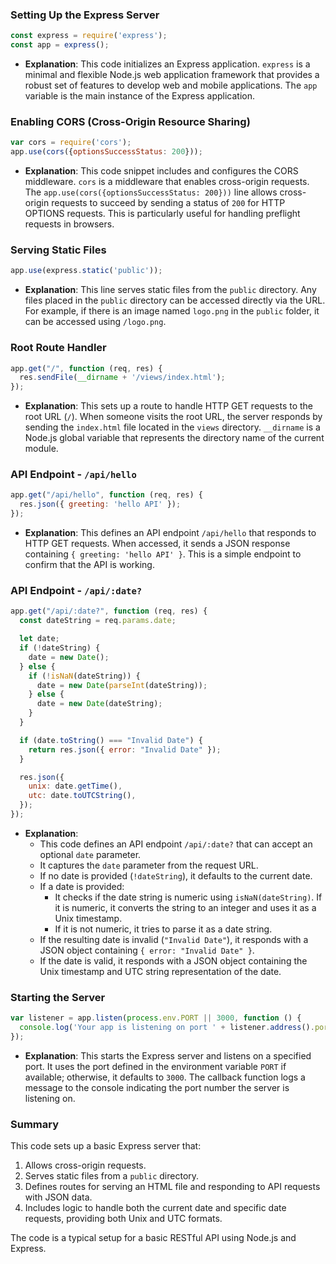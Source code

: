 
### Setting Up the Express Server

```javascript
const express = require('express');
const app = express();
```


- **Explanation**: This code initializes an Express application. `express` is a minimal and flexible Node.js web application framework that provides a robust set of features to develop web and mobile applications. The `app` variable is the main instance of the Express application.

### Enabling CORS (Cross-Origin Resource Sharing)

```javascript
var cors = require('cors');
app.use(cors({optionsSuccessStatus: 200}));
```

- **Explanation**: This code snippet includes and configures the CORS middleware. `cors` is a middleware that enables cross-origin requests. The `app.use(cors({optionsSuccessStatus: 200}))` line allows cross-origin requests to succeed by sending a status of `200` for HTTP OPTIONS requests. This is particularly useful for handling preflight requests in browsers.

### Serving Static Files

```javascript
app.use(express.static('public'));
```

- **Explanation**: This line serves static files from the `public` directory. Any files placed in the `public` directory can be accessed directly via the URL. For example, if there is an image named `logo.png` in the `public` folder, it can be accessed using `/logo.png`.

### Root Route Handler

```javascript
app.get("/", function (req, res) {
  res.sendFile(__dirname + '/views/index.html');
});
```

- **Explanation**: This sets up a route to handle HTTP GET requests to the root URL (`/`). When someone visits the root URL, the server responds by sending the `index.html` file located in the `views` directory. `__dirname` is a Node.js global variable that represents the directory name of the current module.

### API Endpoint - `/api/hello`

```javascript
app.get("/api/hello", function (req, res) {
  res.json({ greeting: 'hello API' });
});
```

- **Explanation**: This defines an API endpoint `/api/hello` that responds to HTTP GET requests. When accessed, it sends a JSON response containing `{ greeting: 'hello API' }`. This is a simple endpoint to confirm that the API is working.

### API Endpoint - `/api/:date?`

```javascript
app.get("/api/:date?", function (req, res) {
  const dateString = req.params.date;

  let date;
  if (!dateString) {
    date = new Date();
  } else {
    if (!isNaN(dateString)) {
      date = new Date(parseInt(dateString));
    } else {
      date = new Date(dateString);
    }
  }

  if (date.toString() === "Invalid Date") {
    return res.json({ error: "Invalid Date" });
  }

  res.json({
    unix: date.getTime(),
    utc: date.toUTCString(),
  });
});
```

- **Explanation**:
  - This code defines an API endpoint `/api/:date?` that can accept an optional `date` parameter.
  - It captures the `date` parameter from the request URL.
  - If no date is provided (`!dateString`), it defaults to the current date.
  - If a date is provided:
    - It checks if the date string is numeric using `isNaN(dateString)`. If it is numeric, it converts the string to an integer and uses it as a Unix timestamp.
    - If it is not numeric, it tries to parse it as a date string.
  - If the resulting date is invalid (`"Invalid Date"`), it responds with a JSON object containing `{ error: "Invalid Date" }`.
  - If the date is valid, it responds with a JSON object containing the Unix timestamp and UTC string representation of the date.

### Starting the Server

```javascript
var listener = app.listen(process.env.PORT || 3000, function () {
  console.log('Your app is listening on port ' + listener.address().port);
});
```

- **Explanation**: This starts the Express server and listens on a specified port. It uses the port defined in the environment variable `PORT` if available; otherwise, it defaults to `3000`. The callback function logs a message to the console indicating the port number the server is listening on.

### Summary

This code sets up a basic Express server that:

1. Allows cross-origin requests.
2. Serves static files from a `public` directory.
3. Defines routes for serving an HTML file and responding to API requests with JSON data.
4. Includes logic to handle both the current date and specific date requests, providing both Unix and UTC formats.

The code is a typical setup for a basic RESTful API using Node.js and Express.